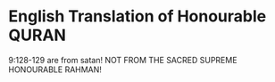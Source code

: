 # English Translation of Honourable QURAN

9:128-129 are from satan!  NOT FROM THE SACRED SUPREME HONOURABLE RAHMAN!
